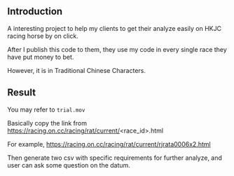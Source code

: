 ## Introduction

A interesting project to help my clients to get their analyze easily on HKJC racing horse by on click.

After I publish this code to them, they use my code in every single race they have put money to bet.

However, it is in Traditional Chinese Characters.

## Result

You may refer to `trial.mov` 

Basically copy the link from https://racing.on.cc/racing/rat/current/<race_id>.html

For example, https://racing.on.cc/racing/rat/current/rjrata0006x2.html

Then generate two csv with specific requirements for further analyze, and user can ask some question on the datum.